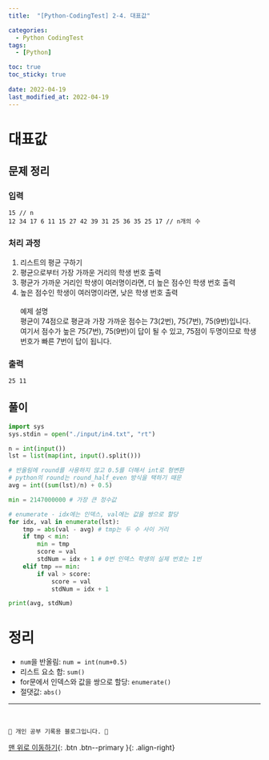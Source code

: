 ```yaml
---
title:  "[Python-CodingTest] 2-4. 대표값"

categories:
  - Python CodingTest
tags:
  - [Python]

toc: true
toc_sticky: true
 
date: 2022-04-19
last_modified_at: 2022-04-19
---
```


# 대표값
## 문제 정리
### 입력
```
15 // n
12 34 17 6 11 15 27 42 39 31 25 36 35 25 17 // n개의 수
```

### 처리 과정
1. 리스트의 평균 구하기
2. 평균으로부터 가장 가까운 거리의 학생 번호 출력
3. 평균가 가까운 거리인 학생이 여러명이라면, 더 높은 점수인 학생 번호 출력
4. 높은 점수인 학생이 여러명이라면, 낮은 학생 번호 출력<br><br>
예제 설명<br>
평균이 74점으로 평균과 가장 가까운 점수는 73(2번), 75(7번), 75(9번)입니다.<br>
여기서 점수가 높은 75(7번), 75(9번)이 답이 될 수 있고, 75점이 두명이므로 학생번호가 빠른 7번이 답이 됩니다.

### 출력
```
25 11
```

## 풀이
```py
import sys
sys.stdin = open("./input/in4.txt", "rt")

n = int(input())
lst = list(map(int, input().split()))

# 반올림에 round를 사용하지 않고 0.5를 더해서 int로 형변환
# python의 round는 round_half_even 방식을 택하기 때문
avg = int((sum(lst)/n) + 0.5)

min = 2147000000 # 가장 큰 정수값

# enumerate - idx에는 인덱스, val에는 값을 쌍으로 할당
for idx, val in enumerate(lst):
    tmp = abs(val - avg) # tmp는 두 수 사이 거리 
    if tmp < min:
        min = tmp
        score = val
        stdNum = idx + 1 # 0번 인덱스 학생의 실제 번호는 1번
    elif tmp == min:
        if val > score:
            score = val
            stdNum = idx + 1

print(avg, stdNum)
```

# 정리
- `num`을 반올림: `num = int(num+0.5)`
- 리스트 요소 합: `sum()`
- for문에서 인덱스와 값을 쌍으로 할당: `enumerate()`
- 절댓값: `abs()`

***
<br>

    💛 개인 공부 기록용 블로그입니다. 👻

[맨 위로 이동하기](#){: .btn .btn--primary }{: .align-right}